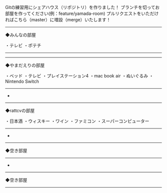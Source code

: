 Gitの練習用にシェアハウス（リポジトリ）を作りました！
ブランチを切ってお部屋を作ってください(例：feature/yamada-room)
プルリクエストをいただければこちら（master）に増設（merge）いたします！


- - - - - - - - - - - - - - - - - - -
◆みんなの部屋

・テレビ
・ポテチ

- - - - - - - - - - - - - - - - - - -

- - - - - - - - - - - - - - - - - - -
◆やまだえりの部屋

・ベッド
・テレビ
・プレイステーション4
・mac book air
・ぬいぐるみ
・Nintendo Switch

- - - - - - - - - - - - - - - - - - -

*

- - - - - - - - - - - - - - - - - - -
◆rattcvの部屋

・日本酒
・ウィスキー
・ワイン
・ファミコン
・スーパーコンピューター

- - - - - - - - - - - - - - - - - - -

*

- - - - - - - - - - - - - - - - - - -
◆空き部屋



- - - - - - - - - - - - - - - - - - -

*

- - - - - - - - - - - - - - - - - - -
◆空き部屋



- - - - - - - - - - - - - - - - - - -
